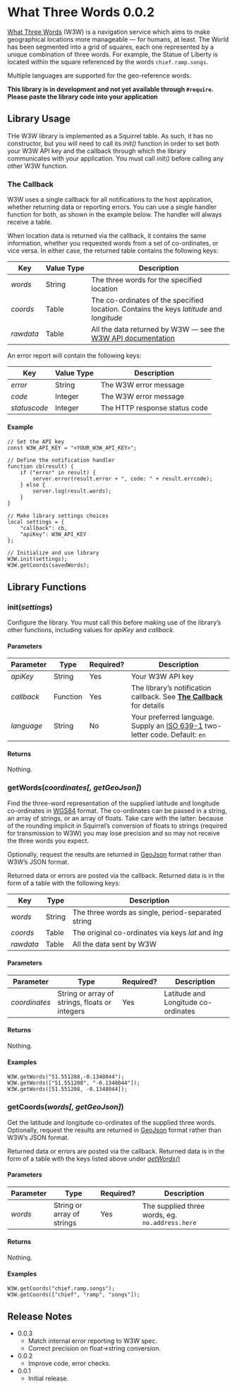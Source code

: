 # What Three Words 0.0.2

[What Three Words](https://what3words.com/) (W3W) is a navigation service which aims to make geographical locations more manageable — for humans, at least. The World has been segmented into a grid of squares, each one represented by a unique combination of three words. For example, the Statue of Liberty is located within the square referenced by the words `chief.ramp.songs`.

Multiple languages are supported for the geo-reference words.

**This library is in development and not yet available through `#require`. Please paste the library code into your application**

## Library Usage

THe W3W library is implemented as a Squirrel table. As such, it has no constructor, but you will need to call its *init()* function in order to set both your W3W API key and the callback through which the library communicates with your application. You must call *init()* before calling any other W3W function.

### The Callback

W3W uses a single callback for all notifications to the host application, whether returning data or reporting errors. You can use a single handler function for both, as shown in the example below. The handler will always receive a table.

When location data is returned via the callback, it contains the same information, whether you requested words from a set of co-ordinates, or vice versa. In either case, the returned table contains the following keys:

| Key | Value&nbsp;Type | Description |
| --- | --- | --- |
| *words* | String | The three words for the specified location |
| *coords* | Table | The co-ordinates of the specified location. Contains the keys *latitude* and *longitude* |
| *rawdata* | Table | All the data returned by W3W — see the [W3W API documentation]() |

An error report will contain the following keys:

| Key | Value&nbsp;Type | Description |
| --- | --- | --- |
| *error* | String | The W3W error message |
| *code* | Integer | The W3W error message |
| *statuscode* | Integer | The HTTP response status code |

#### Example

```squirrel
// Set the API key
const W3W_API_KEY = "<YOUR_W3W_API_KEY>";

// Define the notification handler
function cb(result) {
    if ("error" in result) {
        server.error(result.error + ", code: " + result.errcode);
    } else {
        server.log(result.words);
    }
}

// Make library settings choices
local settings = {
    "callback": cb,
    "apiKey": W3W_API_KEY
};

// Initialize and use library
W3W.init(settings);
W3W.getCoords(savedWords);
```

## Library Functions

### init(*settings*)

Configure the library. You must call this before making use of the library’s other functions, including values for *apiKey* and *callback*.

#### Parameters

| Parameter | Type | Required? | Description |
| --- | --- | --- | --- |
| *apiKey* | String | Yes | Your W3W API key |
| *callback* | Function | Yes | The library’s notification callback. See [**The Callback**](#the-callback) for details |
| *language* | String | No | Your preferred language. Supply an [ISO 639-1](https://en.wikipedia.org/wiki/List_of_ISO_639-1_codes)  two-letter code. Default: `en` |

#### Returns

Nothing.

### getWords(*coordinates[, getGeoJson]*)

Find the three-word representation of the supplied latitude and longitude co-ordinates in [WGS84](https://en.wikipedia.org/wiki/World_Geodetic_System) format. The co-ordinates can be passed in a string, an array of strings, or an array of floats. Take care with the latter: because of the rounding implicit in Squirrel’s conversion of floats to strings (required for transmission to W3W) you may lose precision and so may not receive the three words you expect.

Optionally, request the results are returned in [GeoJson](https://geojson.org) format rather than W3W’s JSON format.

Returned data or errors are posted via the callback. Returned data is in the form of a table with the following keys:

| Key | Type | Description |
| --- | --- | --- |
| *words* | String | The three words as single, period-separated string |
| *coords* | Table | The original co-ordinates via keys *lat* and *lng* |
| *rawdata* | Table | All the data sent by W3W |

#### Parameters

| Parameter | Type | Required? | Description |
| --- | --- | --- | --- |
| *coordinates* | String or array of strings, floats or integers | Yes | Latitude and Longitude co-ordinates |

#### Returns

Nothing.

#### Examples

```squirrel
W3W.getWords("51.551208,-0.1348044");
W3W.getWords(["51.551208", "-0.1348044"]);
W3W.getWords([51.551208, -0.1348044]);
```

### getCoords(*words[, getGeoJson]*)

Get the latitude and longitude co-ordinates of the supplied three words. Optionally, request the results are returned in [GeoJson](https://geojson.org) format rather than W3W’s JSON format.

Returned data or errors are posted via the callback. Returned data is in the form of a table with the keys listed above under [*getWords()*](#getwordscoordinates-getgeojson)

#### Parameters

| Parameter | Type | Required? | Description |
| --- | --- | --- | --- |
| *words* | String or array of strings | Yes | The supplied three words, eg. `no.address.here` |

#### Returns

Nothing.

#### Examples

```squirrel
W3W.getCoords("chief.ramp.songs");
W3W.getCoords(["chief", "ramp", "songs"]);
```

## Release Notes

* 0.0.3
    * Match internal error reporting to W3W spec.
    * Correct precision on float->string conversion.
* 0.0.2
    * Improve code, error checks.
* 0.0.1
    * Initial release.